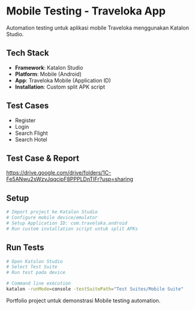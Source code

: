 # Mobile Testing - Traveloka App

Automation testing untuk aplikasi mobile Traveloka menggunakan Katalon Studio.

## Tech Stack
- **Framework**: Katalon Studio
- **Platform**: Mobile (Android)
- **App**: Traveloka Mobile (Application ID)
- **Installation**: Custom split APK script

## Test Cases
- Register
- Login
- Search Flight
- Search Hotel

## Test Case & Report
https://drive.google.com/drive/folders/1C-Fe5ANwu2sWzvJqqcipF8PPPLDnTIFr?usp=sharing

## Setup
```bash
# Import project ke Katalon Studio
# Configure mobile device/emulator
# Setup Application ID: com.traveloka.android
# Run custom installation script untuk split APKs
```

## Run Tests
```bash
# Open Katalon Studio
# Select Test Suite
# Run test pada device

# Command line execution
katalon -runMode=console -testSuitePath="Test Suites/Mobile Suite"
```

Portfolio project untuk demonstrasi Mobile testing automation.

